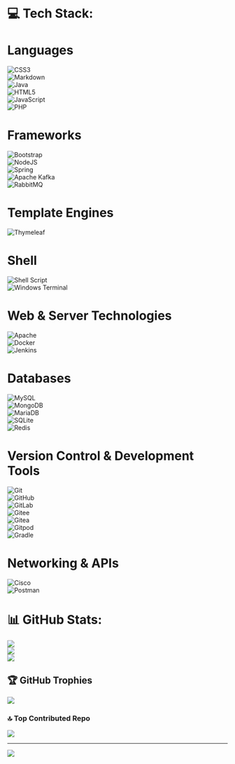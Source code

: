 
# 💻 Tech Stack:


# Languages

![CSS3](https://img.shields.io/badge/css3-%231572B6.svg?style=for-the-badge&logo=css3&logoColor=white)  
![Markdown](https://img.shields.io/badge/markdown-%23000000.svg?style=for-the-badge&logo=markdown&logoColor=white)  
![Java](https://img.shields.io/badge/java-%23ED8B00.svg?style=for-the-badge&logo=openjdk&logoColor=white)  
![HTML5](https://img.shields.io/badge/html5-%23E34F26.svg?style=for-the-badge&logo=html5&logoColor=white)  
![JavaScript](https://img.shields.io/badge/javascript-%23323330.svg?style=for-the-badge&logo=javascript&logoColor=%23F7DF1E)  
![PHP](https://img.shields.io/badge/php-%23777BB4.svg?style=for-the-badge&logo=php&logoColor=white)  

# Frameworks

![Bootstrap](https://img.shields.io/badge/bootstrap-%238511FA.svg?style=for-the-badge&logo=bootstrap&logoColor=white)  
![NodeJS](https://img.shields.io/badge/node.js-6DA55F?style=for-the-badge&logo=node.js&logoColor=white)  
![Spring](https://img.shields.io/badge/spring-%236DB33F.svg?style=for-the-badge&logo=spring&logoColor=white)  
![Apache Kafka](https://img.shields.io/badge/Apache%20Kafka-000?style=for-the-badge&logo=apachekafka)  
![RabbitMQ](https://img.shields.io/badge/rabbitmq-FF6600?style=for-the-badge&logo=rabbitmq&logoColor=white)  

# Template Engines

![Thymeleaf](https://img.shields.io/badge/Thymeleaf-%23005C0F.svg?style=for-the-badge&logo=Thymeleaf&logoColor=white)  

# Shell

![Shell Script](https://img.shields.io/badge/shell_script-%23121011.svg?style=for-the-badge&logo=gnu-bash&logoColor=white)  
![Windows Terminal](https://img.shields.io/badge/Windows%20Terminal-%234D4D4D.svg?style=for-the-badge&logo=windows-terminal&logoColor=white)  

# Web & Server Technologies

![Apache](https://img.shields.io/badge/apache-%23D42029.svg?style=for-the-badge&logo=apache&logoColor=white)  
![Docker](https://img.shields.io/badge/docker-%230db7ed.svg?style=for-the-badge&logo=docker&logoColor=white)  
![Jenkins](https://img.shields.io/badge/jenkins-%232C5263.svg?style=for-the-badge&logo=jenkins&logoColor=white)  

# Databases

![MySQL](https://img.shields.io/badge/mysql-4479A1.svg?style=for-the-badge&logo=mysql&logoColor=white)  
![MongoDB](https://img.shields.io/badge/MongoDB-%234ea94b.svg?style=for-the-badge&logo=mongodb&logoColor=white)  
![MariaDB](https://img.shields.io/badge/MariaDB-003545?style=for-the-badge&logo=mariadb&logoColor=white)  
![SQLite](https://img.shields.io/badge/sqlite-%2307405e.svg?style=for-the-badge&logo=sqlite&logoColor=white)  
![Redis](https://img.shields.io/badge/redis-%23DD0031.svg?style=for-the-badge&logo=redis&logoColor=white)  

# Version Control & Development Tools

![Git](https://img.shields.io/badge/git-%23F05033.svg?style=for-the-badge&logo=git&logoColor=white)  
![GitHub](https://img.shields.io/badge/github-%23121011.svg?style=for-the-badge&logo=github&logoColor=white)  
![GitLab](https://img.shields.io/badge/gitlab-%23181717.svg?style=for-the-badge&logo=gitlab&logoColor=white)  
![Gitee](https://img.shields.io/badge/Gitee-C71D23?style=for-the-badge&logo=gitee&logoColor=white)  
![Gitea](https://img.shields.io/badge/Gitea-34495E?style=for-the-badge&logo=gitea&logoColor=5D9425)  
![Gitpod](https://img.shields.io/badge/gitpod-f06611.svg?style=for-the-badge&logo=gitpod&logoColor=white)  
![Gradle](https://img.shields.io/badge/Gradle-02303A.svg?style=for-the-badge&logo=Gradle&logoColor=white)  

# Networking & APIs

![Cisco](https://img.shields.io/badge/cisco-%23049fd9.svg?style=for-the-badge&logo=cisco&logoColor=black)  
![Postman](https://img.shields.io/badge/Postman-FF6C37?style=for-the-badge&logo=postman&logoColor=white)  


# 📊 GitHub Stats:
![](https://github-readme-stats.vercel.app/api?username=Subscripted&theme=dark&hide_border=false&include_all_commits=false&count_private=false)<br/>
![](https://github-readme-streak-stats.herokuapp.com/?user=Subscripted&theme=dark&hide_border=false)<br/>
![](https://github-readme-stats.vercel.app/api/top-langs/?username=Subscripted&theme=dark&hide_border=false&include_all_commits=false&count_private=false&layout=compact)

## 🏆 GitHub Trophies
![](https://github-profile-trophy.vercel.app/?username=Subscripted&theme=shadow_green&no-frame=false&no-bg=true&margin-w=4)

### 🔝 Top Contributed Repo
![](https://github-contributor-stats.vercel.app/api?username=Subscripted&limit=5&theme=dark&combine_all_yearly_contributions=true)

---
[![](https://visitcount.itsvg.in/api?id=Subscripted&icon=1&color=5)](https://visitcount.itsvg.in)

<!-- Proudly created with GPRM ( https://gprm.itsvg.in ) -->
